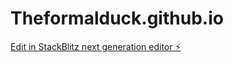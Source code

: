 # Theformalduck.github.io

[Edit in StackBlitz next generation editor ⚡️](https://stackblitz.com/~/github.com/Theformalduck/Theformalduck.github.io)